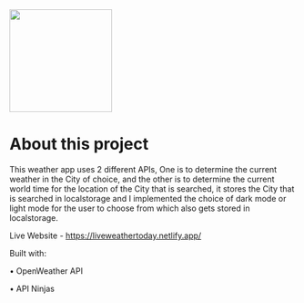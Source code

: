 <img src = "https://github.com/rrsebastian/weather-app/assets/144452336/89c28b65-d595-476c-be93-7c49c75faabe" width="180px">

# About this project

This weather app uses 2 different APIs, One is to determine the current weather in the City of choice, and the other is to determine the current world time for the location of the City that is searched, 
it stores the City that is searched in localstorage and I implemented the choice of dark mode or light mode for the user to choose from which also gets stored in localstorage.


Live Website - https://liveweathertoday.netlify.app/

Built with:

• OpenWeather API

• API Ninjas
